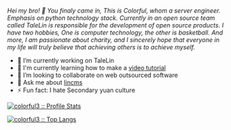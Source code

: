 *Hei my bro! 👋  You finaly came in, This is Colorful, whom a server engineer. Emphasis on python technology stack. Currently in an open source team called TaleLin is responsible for the development of open source products.
I have two hobbies, One is computer technology, the other is basketball. And more, I am passionate about charity, and I sincerely hope that everyone in my life will truly believe that achieving others is to achieve myself.*

- 🔭 I’m currently working on TaleLin
- 🌱 I'm currently learning how to make a [video tutorial](https://space.bilibili.com/345626407)
- 👯 I’m looking to collaborate on web outsourced software
- 💬 Ask me about [lincms](https://doc.cms.talelin.com/)
- ⚡ Fun fact: I hate Secondary yuan culture


[![colorful3 :: Profile Stats](https://github-readme-stats.vercel.app/api?username=colorful3&show_icons=true&theme=synthwave)](https://github.com/anuraghazra/github-readme-stats)

[![colorful3 :: Top Langs](https://github-readme-stats.vercel.app/api/top-langs/?username=colorful3&langs_count=6&theme=synthwave&hide=JavaScript,CSS,HTML,PLpgSQL,Smarty&layout=compact)](https://github.com/anuraghazra/github-readme-stats)

